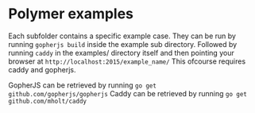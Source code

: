 Polymer examples
=================

Each subfolder contains a specific example case.
They can be run by running `gopherjs build` inside the example sub directory.
Followed by running `caddy` in the examples/ directory itself and then pointing your browser at `http://localhost:2015/example_name/`
This ofcourse requires caddy and gopherjs.

GopherJS can be retrieved by running `go get github.com/gopherjs/gopherjs`
Caddy can be retrieved by running `go get github.com/mholt/caddy`
